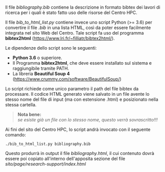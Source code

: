 Il file *bibliography.bib* contiene la descrizione in formato bibtex
dei lavori di ricerca per i quali è stato fatto uso delle risorse
del Centro HPC.

Il file *bib_to_html_list.py* contiene invece uno script Python (>= 3.6)
per convertire il file *.bib* in una lista HTML, così da poter essere
facilmente integrata nel sito Web del Centro. Tale script fa uso del
programma **bibtex2html** (https://www.lri.fr/~filliatr/bibtex2html/).

Le dipendenze dello script sono le seguenti:
- **Python 3.6** o superiore.
- Il Programma **bibtex2html**, che deve essere installato sul sistema e raggiungibile tramite PATH.
- La libreria **Beautiful Soup 4** (https://www.crummy.com/software/BeautifulSoup/)

Lo script richiede come unico parametro il path del file bibtex da processare.
Il codice HTML generato viene salvato in un file avente lo stesso nome del
file di input (ma con estensione .html) e posizionato nella stessa cartella.   
>**Nota bene:**   
>*se esiste già un file con lo stesso nome, questo verrà sovrascritto!!!*

Ai fini del sito del Centro HPC, lo script andrà invocato con il seguente comando:
```
./bib_to_html_list.py bibliography.bib
```
Questo produrrà in output il file *bibliography.html*, il cui contenuto
dovrà essere poi copiato all'interno dell'apposita sezione del file
*sito/page/research-support/index.html*
